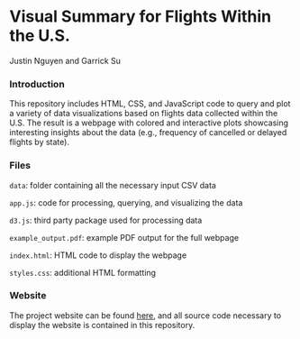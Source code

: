 # Visual Summary for Flights Within the U.S.
Justin Nguyen and Garrick Su

### Introduction
This repository includes HTML, CSS, and JavaScript code to query and plot a variety of data visualizations based on flights data collected within the U.S. The result is a webpage with colored and interactive plots showcasing interesting insights about the data (e.g., frequency of cancelled or delayed flights by state).

### Files
`data`: folder containing all the necessary input CSV data

`app.js`: code for processing, querying, and visualizing the data

`d3.js`: third party package used for processing data

`example_output.pdf`: example PDF output for the full webpage

`index.html`: HTML code to display the webpage

`styles.css`: additional HTML formatting

### Website
The project website can be found [here](https://leffania.github.io/DSC106-Final/), and all source code necessary to display the website is contained in this repository.
